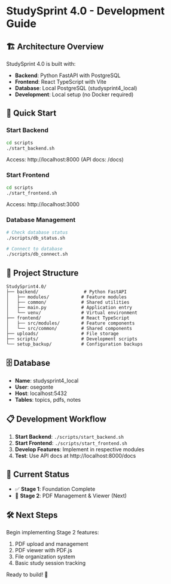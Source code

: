 # StudySprint 4.0 - Development Guide

## 🏗️ Architecture Overview

StudySprint 4.0 is built with:
- **Backend**: Python FastAPI with PostgreSQL
- **Frontend**: React TypeScript with Vite  
- **Database**: Local PostgreSQL (studysprint4_local)
- **Development**: Local setup (no Docker required)

## 🚀 Quick Start

### Start Backend
```bash
cd scripts
./start_backend.sh
```
Access: http://localhost:8000 (API docs: /docs)

### Start Frontend  
```bash
cd scripts
./start_frontend.sh
```
Access: http://localhost:3000

### Database Management
```bash
# Check database status
./scripts/db_status.sh

# Connect to database
./scripts/db_connect.sh
```

## 📁 Project Structure

```
StudySprint4.0/
├── backend/                 # Python FastAPI
│   ├── modules/            # Feature modules
│   ├── common/             # Shared utilities
│   ├── main.py             # Application entry
│   └── venv/               # Virtual environment
├── frontend/               # React TypeScript
│   ├── src/modules/        # Feature components
│   └── src/common/         # Shared components
├── uploads/                # File storage
├── scripts/                # Development scripts
└── setup_backup/           # Configuration backups
```

## 🗄️ Database

- **Name**: studysprint4_local
- **User**: osegonte
- **Host**: localhost:5432
- **Tables**: topics, pdfs, notes

## 📋 Development Workflow

1. **Start Backend**: `./scripts/start_backend.sh`
2. **Start Frontend**: `./scripts/start_frontend.sh`  
3. **Develop Features**: Implement in respective modules
4. **Test**: Use API docs at http://localhost:8000/docs

## 🎯 Current Status

- ✅ **Stage 1**: Foundation Complete
- 🔄 **Stage 2**: PDF Management & Viewer (Next)

## 🛠️ Next Steps

Begin implementing Stage 2 features:
1. PDF upload and management
2. PDF viewer with PDF.js
3. File organization system
4. Basic study session tracking

Ready to build! 🚀
